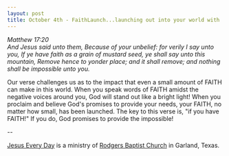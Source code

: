 ```yaml
---
layout: post
title: October 4th - FaithLaunch...launching out into your world with
---
```


_Matthew 17:20  
And Jesus said unto them, Because of your unbelief: for verily I say
unto you, If ye have faith as a grain of mustard seed, ye shall say
unto this mountain, Remove hence to yonder place; and it shall
remove; and nothing shall be impossible unto you._

Our verse challenges us as to the impact that even a small amount
of FAITH can make in this world. When you speak words of FAITH amidst
the negative voices around you, God will stand out like a bright
light! When you proclaim and believe God's promises to provide your
needs, your FAITH, no matter how small, has been launched. The key to
this verse is, "if you have FAITH!" If you do, God promises to provide
the impossible!

 --

<a href=http://jesuseveryday.net>Jesus Every Day</a> is a ministry of <a href=http://rodgersbaptist.net>Rodgers Baptist Church</a> in Garland, Texas.

